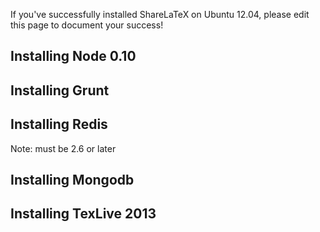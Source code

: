 If you've successfully installed ShareLaTeX on Ubuntu 12.04, please edit this page to document your success!

## Installing Node 0.10

## Installing Grunt

## Installing Redis

Note: must be 2.6 or later

## Installing Mongodb

## Installing TexLive 2013

